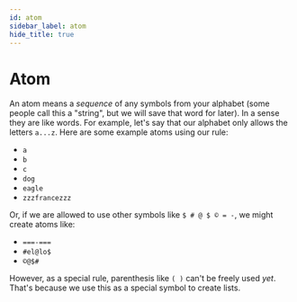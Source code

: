 ```yaml
---
id: atom
sidebar_label: atom
hide_title: true
---
```


# Atom

An atom means a *sequence* of any symbols from your alphabet (some people call
this a "string", but we will save that word for later). In a sense they are like
words. For example, let's say that our alphabet only allows the letters `a...z`. 
Here are some example atoms using our rule:

  * `a`
  * `b`
  * `c`
  * `dog`
  * `eagle`
  * `zzzfrancezzz`

Or, if we are allowed to use other symbols like `$ # @ $ © = -`, we might create
atoms like:

  * `===-===`
  * `#el@lo$`
  * `©@$#`

However, as a special rule, parenthesis like `( )` can't be freely used *yet*. 
That's because we use this as a special symbol to create lists.

